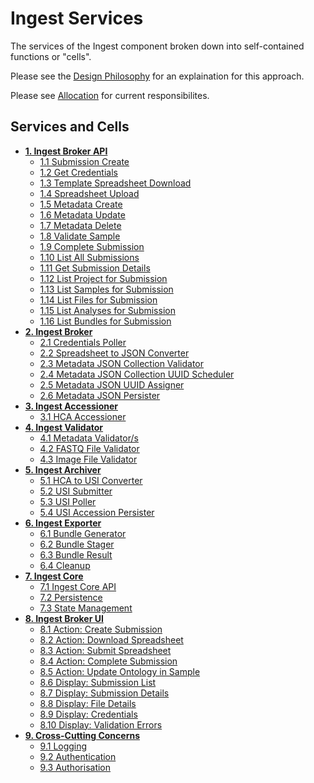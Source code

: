 # Ingest Services
The services of the Ingest component broken down into self-contained functions or "cells".

Please see the [Design Philosophy](../design/#design-philosophy) for an explaination for this approach.

Please see [Allocation](../allocation) for current responsibilites.

## Services and Cells
* __[1. Ingest Broker API](../components/ingest-broker-api)__
  + [1.1 Submission Create](../components/ingest-broker-api/#11-submission-create)
  + [1.2 Get Credentials](../components/ingest-broker-api/#12-get-credentials)
  + [1.3 Template Spreadsheet Download](../components/ingest-broker-api/#13-template-spreadsheet-download)
  + [1.4 Spreadsheet Upload](../components/ingest-broker-api/#14-spreadsheet-upload)
  + [1.5 Metadata Create](../components/ingest-broker-api/#15-metadata-create)
  + [1.6 Metadata Update](../components/ingest-broker-api/#16-metadata-update)
  + [1.7 Metadata Delete](../components/ingest-broker-api/#17-metadata-delete)
  + [1.8 Validate Sample](../components/ingest-broker-api/#18-validate-sample)
  + [1.9 Complete Submission](../components/ingest-broker-api/#19-complete-submission)
  + [1.10 List All Submissions](../components/ingest-broker-api/#110-list-all-submissions)
  + [1.11 Get Submission Details](../components/ingest-broker-api/#111-get-submission-details)
  + [1.12 List Project for Submission](../components/ingest-broker-api/#112-list-project-for-submission)
  + [1.13 List Samples for Submission](../components/ingest-broker-api/#113-list-samples-for-submission)
  + [1.14 List Files for Submission](../components/ingest-broker-api/#114-list-files-for-submission)
  + [1.15 List Analyses for Submission](../components/ingest-broker-api/#115-list-analyses-for-submission)
  + [1.16 List Bundles for Submission](../components/ingest-broker-api/#116-list-bundles-for-submission)
* __[2. Ingest Broker](../components/ingest-broker)__
  + [2.1 Credentials Poller](../components/ingest-broker/#21-credentials-poller)
  + [2.2 Spreadsheet to JSON Converter](../components/ingest-broker/#22-spreadsheet-to-json-converter)
  + [2.3 Metadata JSON Collection Validator](../components/ingest-broker/#23-metadata-json-collection-validator)
  + [2.4 Metadata JSON Collection UUID Scheduler](../components/ingest-broker/#24-metadata-json-collection-uuid-scheduler)
  + [2.5 Metadata JSON UUID Assigner](../components/ingest-broker/#25-metadata-json-uuid-assigner)
  + [2.6 Metadata JSON Persister](../components/ingest-broker/#26-metadata-json-persister)
* __[3. Ingest Accessioner](../components/ingest-accessioner)__
  + [3.1 HCA Accessioner](../components/ingest-accessioner/#31-hca-accessioner)
* __[4. Ingest Validator](../components/ingest-validator)__
  + [4.1 Metadata Validator/s](../components/ingest-validator/#41-metadata-validators)
  + [4.2 FASTQ File Validator](../components/ingest-validator/#42-fastq-file-validator)
  + [4.3 Image File Validator](../components/ingest-validator/#43-image-file-validator)
* __[5. Ingest Archiver](../components/ingest-archiver)__
  + [5.1 HCA to USI Converter](../components/ingest-archiver/#51-hca-to-usi-converterhttpsgithubcomhumancellatlasingest-archiverblobmasterarchiverconverterpy)
  + [5.2 USI Submitter](../components/ingest-archiver/#52-usi-submitter)
  + [5.3 USI Poller](../components/ingest-archiver/#53-usi-poller)
  + [5.4 USI Accession Persister](../components/ingest-archiver/#54-usi-accession-persister)
* __[6. Ingest Exporter](../components/ingest-exporter)__
  + [6.1 Bundle Generator](../components/ingest-exporter/#61-bundle-generator)
  + [6.2 Bundle Stager](../components/ingest-exporter/#62-bundle-stager)
  + [6.3 Bundle Result](../components/ingest-exporter/#63-bundle-result)
  + [6.4 Cleanup](../components/ingest-exporter/#64-cleanup)
* __[7. Ingest Core](../components/ingest-core)__
  + [7.1 Ingest Core API](../components/ingest-core/#71-ingest-core-api)
  + [7.2 Persistence](../components/ingest-core/#73-state-management)
  + [7.3 State Management](../components/ingest-core/#73-state-management) 
* __[8. Ingest Broker UI](../components/ingest-broker-ui)__
  + [8.1 Action: Create Submission](../components/ingest-broker-ui/#81-action-create-submission)
  + [8.2 Action: Download Spreadsheet](../components/ingest-broker-ui/#82-action-download-spreadsheet)
  + [8.3 Action: Submit Spreadsheet](../components/ingest-broker-ui/#83-action-submit-spreadsheet)
  + [8.4 Action: Complete Submission](../components/ingest-broker-ui/#84-action-complete-submission)
  + [8.5 Action: Update Ontology in Sample](../components/ingest-broker-ui/#85-action-update-ontology-in-sample)
  + [8.6 Display: Submission List](../components/ingest-broker-ui/#86-display-submission-list)
  + [8.7 Display: Submission Details](../components/ingest-broker-ui/#87-display-submission-details)
  + [8.8 Display: File Details](../components/ingest-broker-ui/#88-display-file-details)
  + [8.9 Display: Credentials](../components/ingest-broker-ui/#89-display-credentials)
  + [8.10 Display: Validation Errors](../components/ingest-broker-ui/#810-display-validation-errors)
* __[9. Cross-Cutting Concerns](../components/cross-cutting-concerns)__
  + [9.1 Logging](../components/cross-cutting-concerns/#91-logging)
  + [9.2 Authentication](../components/cross-cutting-concerns/#92-authentication)
  + [9.3 Authorisation](../components/cross-cutting-concerns/#93-authorisation) 
